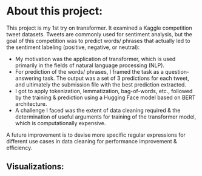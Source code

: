 # About this project:

This project is my 1st try on transformer. It examined a Kaggle competition tweet datasets. Tweets are commonly used for sentiment analysis, but the goal of this competition was to predict words/ phrases that
actually led to the sentiment labeling (positive, negative, or neutral):
- My motivation was the application of transformer, which is used primarily in the fields of natural language processing (NLP). 
- For prediction of the words/ phrases, I framed the task as a question-answering task. The output was a set of 3 predictions for each tweet, and ultimately the 
submission file with the best prediction extracted. 
- I got to apply tokenization, lemmatization, bag-of-words, etc., followed by the training & prediction using a Hugging Face model based on BERT architecture. 
- A challenge I faced was the extent of data cleaning required & the determination of useful arguments for training of the transformer model, which is 
computationally expensive. 

A future improvement is to devise more specific regular expressions for different use cases in data cleaning for performance improvement & efficiency.

## Visualizations:



